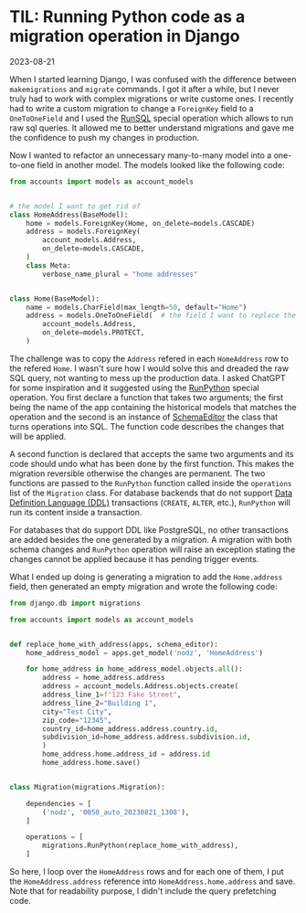 # TIL: Running Python code as a migration operation in Django

2023-08-21

When I started learning Django, I was confused with the difference between `makemigrations` and `migrate` commands. I got it after a while, but I never truly had to work with complex migrations or write custome ones. I recently had to write a custom migration to change a `ForeignKey` field to a `OneToOneField` and I used the [RunSQL](https://docs.djangoproject.com/en/4.2/ref/migration-operations/#runsql) special operation which allows to run raw sql queries. It allowed me to better understand migrations and gave me the confidence to push my changes in production.

Now I wanted to refactor an unnecessary many-to-many model into a one-to-one field in another model. The models looked like the following code:

```python
from accounts import models as account_models


# the model I want to get rid of
class HomeAddress(BaseModel):
    home = models.ForeignKey(Home, on_delete=models.CASCADE)
    address = models.ForeignKey(
        account_models.Address,
        on_delete=models.CASCADE,
    )
    class Meta:
        verbose_name_plural = "home addresses"


class Home(BaseModel):
    name = models.CharField(max_length=50, default="Home")
    address = models.OneToOneField(  # the field I want to replace the model with
        account_models.Address,
        on_delete=models.PROTECT,
    )

```

The challenge was to copy the `Address` refered in each `HomeAddress` row to the refered `Home`. I wasn't sure how I would solve this and dreaded the raw SQL query, not wanting to mess up the production data. I asked ChatGPT for some inspiration and it suggested using the [RunPython](https://docs.djangoproject.com/en/4.2/ref/migration-operations/#runpython) special operation. You first declare a function that takes two arguments; the first being the name of the app containing the historical models that matches the operation and the second is an instance of [SchemaEditor](https://docs.djangoproject.com/en/4.2/ref/schema-editor/#django.db.backends.base.schema.BaseDatabaseSchemaEditor) the class that turns operations into SQL. The function code describes the changes that will be applied.

A second function is declared that accepts the same two arguments and its code should undo what has been done by the first function. This makes the migration reversible otherwise the changes are permanent. The two functions are passed to the `RunPython` function called inside the `operations` list of the `Migration` class. For database backends that do not support [Data Definition Language (DDL)](https://en.wikipedia.org/wiki/Data_definition_language) transactions (`CREATE`, `ALTER`, etc.), `RunPython` will run its content inside a transaction.

For databases that do support DDL like PostgreSQL, no other transactions are added besides the one generated by a migration. A migration with both schema changes and `RunPython` operation will raise an exception stating the changes cannot be applied because it has pending trigger events.

What I ended up doing is generating a migration to add the `Home.address` field, then generated an empty migration and wrote the following code:

```python
from django.db import migrations

from accounts import models as account_models


def replace_home_with_address(apps, schema_editor):
    home_address_model = apps.get_model('nodz', 'HomeAddress')

    for home_address in home_address_model.objects.all():
        address = home_address.address
        address = account_models.Address.objects.create(
	    address_line_1=f"123 Fake Street",
	    address_line_2="Building 1",
	    city="Test City",
	    zip_code="12345",
	    country_id=home_address.address.country.id,
	    subdivision_id=home_address.address.subdivision.id,
        )
        home_address.home.address_id = address.id
        home_address.home.save()


class Migration(migrations.Migration):

    dependencies = [
        ('nodz', '0050_auto_20230821_1308'),
    ]

    operations = [
        migrations.RunPython(replace_home_with_address),
    ]

```

So here, I loop over the `HomeAddress` rows and for each one of them, I put the `HomeAddress.address` reference into `HomeAddress.home.address` and save. Note that for readability purpose, I didn't include the query prefetching code.
